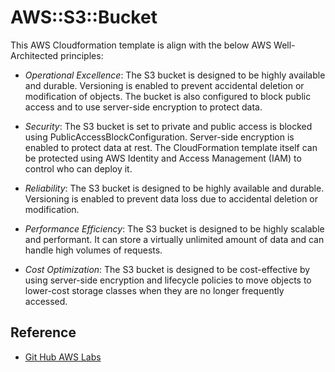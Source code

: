 # AWS::S3::Bucket

This AWS Cloudformation template is align with the below AWS Well-Architected principles:

* *Operational Excellence*: The S3 bucket is designed to be highly available and durable. Versioning is enabled to prevent accidental deletion or modification of objects. The bucket is also configured to block public access and to use server-side encryption to protect data.

* *Security*: The S3 bucket is set to private and public access is blocked using PublicAccessBlockConfiguration. Server-side encryption is enabled to protect data at rest. The CloudFormation template itself can be protected using AWS Identity and Access Management (IAM) to control who can deploy it.

* *Reliability*: The S3 bucket is designed to be highly available and durable. Versioning is enabled to prevent data loss due to accidental deletion or modification.

* *Performance Efficiency*: The S3 bucket is designed to be highly scalable and performant. It can store a virtually unlimited amount of data and can handle high volumes of requests.

* *Cost Optimization*: The S3 bucket is designed to be cost-effective by using server-side encryption and lifecycle policies to move objects to lower-cost storage classes when they are no longer frequently accessed.


## Reference
* [Git Hub AWS Labs](https://github.com/awslabs)












































